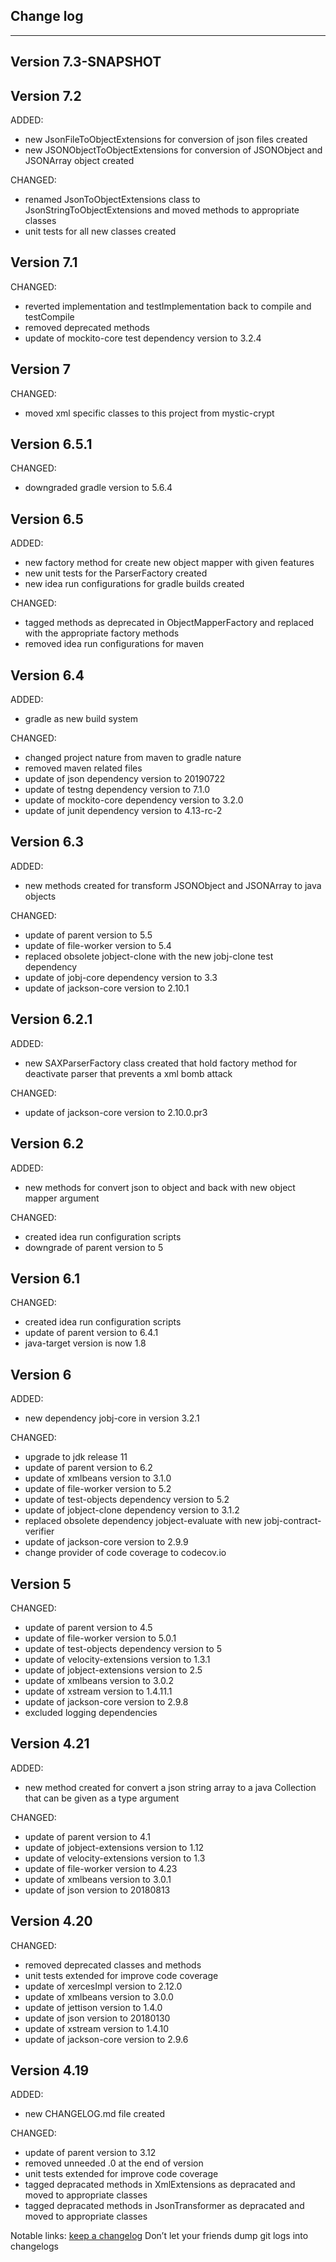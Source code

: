 ## Change log
----------------------

Version 7.3-SNAPSHOT
-------------



Version 7.2
-------------

ADDED:
 
- new JsonFileToObjectExtensions for conversion of json files created
- new JSONObjectToObjectExtensions for conversion of JSONObject and JSONArray object created

CHANGED:

- renamed JsonToObjectExtensions class to JsonStringToObjectExtensions and moved methods to appropriate classes
- unit tests for all new classes created

Version 7.1
-------------

CHANGED:

- reverted implementation and testImplementation back to compile and testCompile
- removed deprecated methods
- update of mockito-core test dependency version to 3.2.4

Version 7
-------------

CHANGED:

- moved xml specific classes to this project from mystic-crypt

Version 6.5.1
-------------

CHANGED:

- downgraded gradle version to 5.6.4 

Version 6.5
-------------

ADDED:
 
- new factory method for create new object mapper with given features
- new unit tests for the ParserFactory created
- new idea run configurations for gradle builds created

CHANGED:

- tagged methods as deprecated in ObjectMapperFactory and replaced with the appropriate factory methods
- removed idea run configurations for maven

Version 6.4
-------------

ADDED:
 
- gradle as new build system

CHANGED:

- changed project nature from maven to gradle nature
- removed maven related files
- update of json dependency version to 20190722
- update of testng dependency version to 7.1.0
- update of mockito-core dependency version to 3.2.0
- update of junit dependency version to 4.13-rc-2

Version 6.3
-------------

ADDED: 

- new methods created for transform JSONObject and JSONArray to java objects

CHANGED:

- update of parent version to 5.5
- update of file-worker version to 5.4
- replaced obsolete jobject-clone with the new jobj-clone test dependency
- update of jobj-core dependency version to 3.3
- update of jackson-core version to 2.10.1

Version 6.2.1
-------------

ADDED: 

- new SAXParserFactory class created that hold factory method for deactivate parser that prevents a xml bomb attack

CHANGED:

- update of jackson-core version to 2.10.0.pr3

Version 6.2
-------------

ADDED: 

- new methods for convert json to object and back with new object mapper argument

CHANGED:

- created idea run configuration scripts
- downgrade of parent version to 5


Version 6.1
-------------

CHANGED:

- created idea run configuration scripts
- update of parent version to 6.4.1
- java-target version is now 1.8

Version 6
-------------

ADDED: 

- new dependency jobj-core in version 3.2.1

CHANGED:

- upgrade to jdk release 11
- update of parent version to 6.2
- update of xmlbeans version to 3.1.0
- update of file-worker version to 5.2
- update of test-objects dependency version to 5.2
- update of jobject-clone dependency version to 3.1.2
- replaced obsolete dependency jobject-evaluate with new jobj-contract-verifier
- update of jackson-core version to 2.9.9
- change provider of code coverage to codecov.io

Version 5
-------------

CHANGED:

- update of parent version to 4.5
- update of file-worker version to 5.0.1
- update of test-objects dependency version to 5
- update of velocity-extensions version to 1.3.1
- update of jobject-extensions version to 2.5
- update of xmlbeans version to 3.0.2
- update of xstream version to 1.4.11.1
- update of jackson-core version to 2.9.8
- excluded logging dependencies

Version 4.21
-------------

ADDED: 

- new method created for convert a json string array to a java Collection that can be given as a type argument

CHANGED:

- update of parent version to 4.1
- update of jobject-extensions version to 1.12
- update of velocity-extensions version to 1.3
- update of file-worker version to 4.23
- update of xmlbeans version to 3.0.1
- update of json version to 20180813

Version 4.20
-------------

CHANGED:

- removed deprecated classes and methods
- unit tests extended for improve code coverage
- update of xercesImpl version to 2.12.0
- update of xmlbeans version to 3.0.0
- update of jettison version to 1.4.0
- update of json version to 20180130
- update of xstream version to 1.4.10
- update of jackson-core version to 2.9.6

Version 4.19
-------------

ADDED: 

- new CHANGELOG.md file created

CHANGED:

- update of parent version to 3.12
- removed unneeded .0 at the end of version
- unit tests extended for improve code coverage
- tagged depracated methods in XmlExtensions as depracated and moved to appropriate classes
- tagged depracated methods in JsonTransformer as depracated and moved to appropriate classes

Notable links:
[keep a changelog](http://keepachangelog.com/en/1.0.0/) Don’t let your friends dump git logs into changelogs
